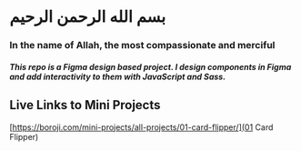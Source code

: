 # بسم الله الرحمن الرحیم

### In the name of Allah, the most compassionate and merciful

##### This repo is a Figma design based project. I design components in Figma and add interactivity to them with JavaScript and Sass.

## Live Links to Mini Projects

[https://boroji.com/mini-projects/all-projects/01-card-flipper/](01 Card Flipper)
